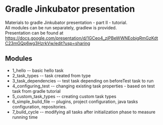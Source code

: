 Gradle Jinkubator presentation
===============

Materials to gradle Jinkubator presentation - part II - tutorial.  
All modules can be run separately, gradlew is provided.  
Presentation can be found at https://docs.google.com/presentation/d/1GCeo4_zjPBeWWNEobjgRmGzKdtC23mGQp6wg3HzrkVw/edit?usp=sharing

Modules
-------
* 1_hello -- basic hello task
* 2_task_types -- task created from type
* 3_task_dependencies -- test task depending on beforeTest task to run 
* 4_configuring_test -- changing existing task properties - based on test task from gradle tutorial
* 5_custom_task_types -- creating custom task types
* 6_simple_build_file -- plugins, project configuration, java tasks configuration, repositories.
* 7_build_cycle -- modifying all tasks after initialization phase to measure running time

		